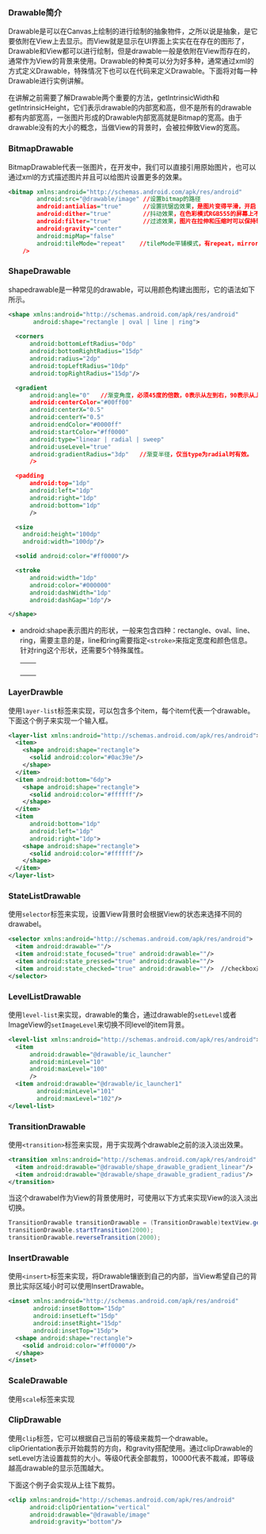 ### Drawable简介

Drawable是可以在Canvas上绘制的进行绘制的抽象物件，之所以说是抽象，是它要依附在View上去显示。而View就是显示在UI界面上实实在在存在的图形了，Drawable和View都可以进行绘制，但是drawable一般是依附在View而存在的，通常作为View的背景来使用。Drawable的种类可以分为好多种，通常通过xml的方式定义Drawable，特殊情况下也可以在代码来定义Drawable。下面将对每一种Drawable进行实例讲解。

在讲解之前需要了解Drawable两个重要的方法，getIntrinsicWidth和getIntrinsicHeight，它们表示drawable的内部宽和高，但不是所有的drawable都有内部宽高，一张图片形成的Drawable内部宽高就是Bitmap的宽高。由于drawable没有的大小的概念，当做View的背景时，会被拉伸致View的宽高。

### BitmapDrawable

BitmapDrawable代表一张图片，在开发中，我们可以直接引用原始图片，也可以通过xml的方式描述图片并且可以给图片设置更多的效果。

```xml
<bitmap xmlns:android="http://schemas.android.com/apk/res/android"
        android:src="@drawable/image" //设置bitmap的路径
        android:antialias="true"	  //设置抗锯齿效果，是图片变得平滑，开启
        android:dither="true"		  //抖动效果，在色彩模式RGB555的屏幕上不会过于时针，开启
        android:filter="true"		  //过滤效果，图片在拉伸和压缩时可以保持较好的效果。
        android:gravity="center"
        android:mipMap="false"
        android:tileMode="repeat"    //tileMode平铺模式，有repeat，mirror，clamp
    />
```

### ShapeDrawable

shapedrawable是一种常见的drawable，可以用颜色构建出图形，它的语法如下所示。

```xml
<shape xmlns:android="http://schemas.android.com/apk/res/android"
       android:shape="rectangle | oval | line | ring">
	
  <corners
      android:bottomLeftRadius="0dp"
      android:bottomRightRadius="15dp"
      android:radius="2dp"
      android:topLeftRadius="10dp"
      android:topRightRadius="15dp"/>

  <gradient 
      android:angle="0"   //渐变角度，必须45度的倍数，0表示从左到右，90表示从上到下。
      android:centerColor="#00ff00"
      android:centerX="0.5"
      android:centerY="0.5"
      android:endColor="#0000ff"
      android:startColor="#ff0000"
      android:type="linear | radial | sweep"
      android:useLevel="true"
      android:gradientRadius="3dp"   //渐变半径，仅当type为radial时有效。
      />

  <padding
      android:top="1dp"
      android:left="1dp"
      android:right="1dp"
      android:bottom="1dp"
      />

  <size
    android:height="100dp"
    android:width="100dp"/>

  <solid android:color="#ff0000"/>

  <stroke
      android:width="1dp"
      android:color="#000000"
      android:dashWidth="1dp"
      android:dashGap="1dp"/>

</shape>
```

- android:shape表示图片的形状，一般来包含四种：rectangle、oval、line、ring，需要主意的是，line和ring需要指定`<stroke>`来指定宽度和颜色信息。针对ring这个形状，还需要5个特殊属性。

  |      |      |
  | ---- | ---- |
  |      |      |
  |      |      |
  |      |      |
  |      |      |

### LayerDrawble

使用`layer-list`标签来实现，可以包含多个item，每个item代表一个drawable。下面这个例子来实现一个输入框。

```xml
<layer-list xmlns:android="http://schemas.android.com/apk/res/android">
  <item>
    <shape android:shape="rectangle">
      <solid android:color="#0ac39e"/>
    </shape>
  </item>
  <item android:bottom="6dp">
    <shape android:shape="rectangle">
      <solid android:color="#ffffff"/>
    </shape>
  </item>
  <item
      android:bottom="1dp"
      android:left="1dp"
      android:right="1dp">
    <shape android:shape="rectangle">
      <solid android:color="#ffffff"/>
    </shape>
  </item>
</layer-list>
```

### StateListDrawable

使用`selector`标签来实现，设置View背景时会根据View的状态来选择不同的drawabel。

```xml
<selector xmlns:android="http://schemas.android.com/apk/res/android">
  <item android:drawable=""/>
  <item android:state_focused="true" android:drawable=""/>
  <item android:state_pressed="true" android:drawable=""/>
  <item android:state_checked="true" android:drawable=""/>  //checkbox选中状态
</selector>
```

### LevelListDrawable

使用`level-list`来实现，drawable的集合，通过drawable的`setLevel`或者ImageView的`setImageLevel`来切换不同level的item背景。

```xml
<level-list xmlns:android="http://schemas.android.com/apk/res/android">
  <item
      android:drawable="@drawable/ic_launcher"
      android:minLevel="10"
      android:maxLevel="100"
      />
  <item android:drawable="@drawable/ic_launcher1"
        android:minLevel="101"
        android:maxLevel="102"/>
</level-list>
```

### TransitionDrawable

使用`<transition>`标签来实现，用于实现两个drawable之前的淡入淡出效果。

```xml
<transition xmlns:android="http://schemas.android.com/apk/res/android" >
  <item android:drawable="@drawable/shape_drawable_gradient_linear"/>
  <item android:drawable="@drawable/shape_drawable_gradient_radius"/>
</transition>
```

当这个drawabel作为View的背景使用时，可使用以下方式来实现View的淡入淡出切换。

```java
TransitionDrawable transitionDrawable = (TransitionDrawable)textView.getBackground();
transitionDrawable.startTransition(2000);
transitionDrawable.reverseTransition(2000);
```

### InsertDrawable

使用`<insert>`标签来实现，将Drawable镶嵌到自己的内部，当View希望自己的背景比实际区域小时可以使用InsertDrawable。

```xml
<inset xmlns:android="http://schemas.android.com/apk/res/android"
       android:insetBottom="15dp"
       android:insetLeft="15dp"
       android:insetRight="15dp"
       android:insetTop="15dp">
  <shape android:shape="rectangle">
    <solid android:color="#ff0000"/>
  </shape>
</inset>
```

### ScaleDrawable

使用`scale`标签来实现

### ClipDrawable

使用`clip`标签，它可以根据自己当前的等级来裁剪一个drawable。clipOrientation表示开始裁剪的方向，和gravity搭配使用。通过clipDrawable的setLevel方法设置裁剪的大小。等级0代表全部裁剪，10000代表不裁减，即等级越高drawable的显示范围越大。

下面这个例子会实现从上往下裁剪。

```xml
<clip xmlns:android="http://schemas.android.com/apk/res/android"
      android:clipOrientation="vertical"
      android:drawable="@drawable/image"
      android:gravity="bottom"/>
```
